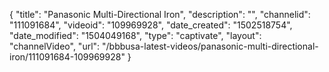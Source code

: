 {
    "title": "Panasonic Multi-Directional Iron",
    "description": "",
    "channelid": "111091684",
    "videoid": "109969928",
    "date_created": "1502518754",
    "date_modified": "1504049168",
    "type": "captivate",
    "layout": "channelVideo",
    "url": "\/bbbusa-latest-videos\/panasonic-multi-directional-iron\/111091684-109969928"
}